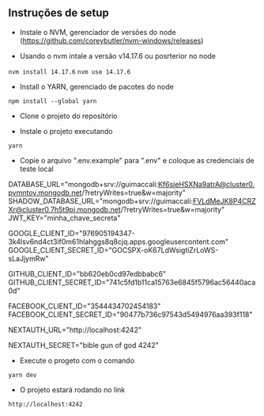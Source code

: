 ## Instruções de setup

- Instale o NVM, gerenciador de versões do node  (https://github.com/coreybutler/nvm-windows/releases)

- Usando o nvm intale a versão v14.17.6 ou posrterior no node

`nvm install 14.17.6`
`nvm use 14.17.6`

- Install o YARN, gerenciado de pacotes do node 

`npm install --global yarn`

- Clone o projeto do repositório

- Instale o projeto executando

`yarn`

- Copie o arquivo ".env.example" para ".env" e coloque as credenciais de teste local

DATABASE_URL="mongodb+srv://guimaccali:Kf6sjeHSXNa9atrA@cluster0.pvmntov.mongodb.net/?retryWrites=true&w=majority"
SHADOW_DATABASE_URL="mongodb+srv://guimaccali:FVLdMeJK8P4CRZXr@cluster0.7h5t9pj.mongodb.net/?retryWrites=true&w=majority"
JWT_KEY="minha_chave_secreta"


GOOGLE_CLIENT_ID="976905194347-3k4lsv6nd4ct3if0m61hlahggs8q8cjq.apps.googleusercontent.com"
GOOGLE_CLIENT_SECRET_ID="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"

GITHUB_CLIENT_ID="bb620eb0cd97edbbabc6"
GITHUB_CLIENT_SECRET_ID="741c5fd1b11ca15763e6845f5796ac56440aca0d"

FACEBOOK_CLIENT_ID="3544434702454183"
FACEBOOK_CLIENT_SECRET_ID="90477b736c97543d5494976aa393f118"

NEXTAUTH_URL="http://localhost:4242"

NEXTAUTH_SECRET="bible gun of god 4242"

- Execute o progeto com o comando 

`yarn dev`

- O projeto estará rodando no link 

`http://localhost:4242`